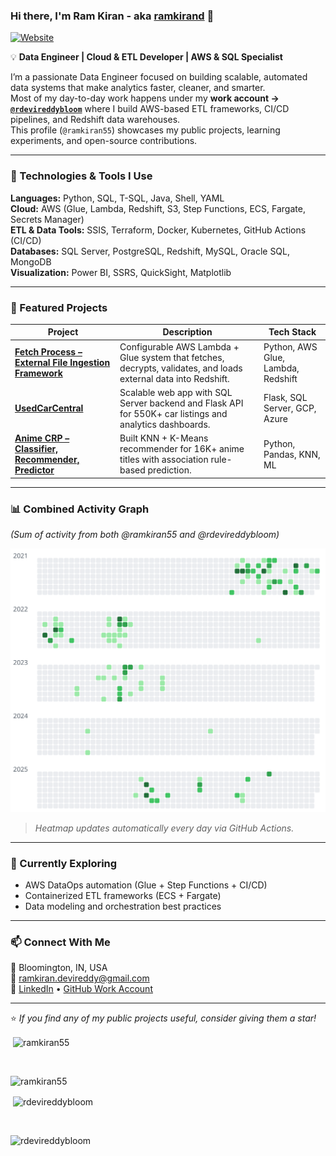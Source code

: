 

### Hi there, I'm Ram Kiran - aka [ramkirand][website] 👋 

[![Website](https://img.shields.io/website?label=ramkirand&style=for-the-badge&url=https%3A%2F%2Framkiran55.github.io)](https://ramkiran55.github.io/ramkirand)

💡 **Data Engineer | Cloud & ETL Developer | AWS & SQL Specialist**

I’m a passionate Data Engineer focused on building scalable, automated data systems that make analytics faster, cleaner, and smarter.  
Most of my day-to-day work happens under my **work account → [`@rdevireddybloom`](https://github.com/rdevireddybloom)** where I build AWS-based ETL frameworks, CI/CD pipelines, and Redshift data warehouses.  
This profile (`@ramkiran55`) showcases my public projects, learning experiments, and open-source contributions.

---

### 🔧 Technologies & Tools I Use
**Languages:** Python, SQL, T-SQL, Java, Shell, YAML  
**Cloud:** AWS (Glue, Lambda, Redshift, S3, Step Functions, ECS, Fargate, Secrets Manager)  
**ETL & Data Tools:** SSIS, Terraform, Docker, Kubernetes, GitHub Actions (CI/CD)  
**Databases:** SQL Server, PostgreSQL, Redshift, MySQL, Oracle SQL, MongoDB  
**Visualization:** Power BI, SSRS, QuickSight, Matplotlib  

---

### 🚀 Featured Projects
| Project | Description | Tech Stack |
|----------|--------------|-------------|
| [**Fetch Process – External File Ingestion Framework**](https://github.com/ramkiran55/fetch-process) | Configurable AWS Lambda + Glue system that fetches, decrypts, validates, and loads external data into Redshift. | Python, AWS Glue, Lambda, Redshift |
| [**UsedCarCentral**](https://github.com/ramkiran55/UsedCarCentral) | Scalable web app with SQL Server backend and Flask API for 550K+ car listings and analytics dashboards. | Flask, SQL Server, GCP, Azure |
| [**Anime CRP – Classifier, Recommender, Predictor**](https://github.com/ramkiran55/Anime_CRP) | Built KNN + K-Means recommender for 16K+ anime titles with association rule-based prediction. | Python, Pandas, KNN, ML |

---

### 📊 Combined Activity Graph
*(Sum of activity from both @ramkiran55 and @rdevireddybloom)*  

![Combined contributions](https://raw.githubusercontent.com/ramkiran55/contrib-combined/main/assets/combined-heatmap.svg)

> *Heatmap updates automatically every day via GitHub Actions.*

---

### 🧠 Currently Exploring
- AWS DataOps automation (Glue + Step Functions + CI/CD)
- Containerized ETL frameworks (ECS + Fargate)
- Data modeling and orchestration best practices

---

### 📫 Connect With Me
📍 Bloomington, IN, USA  
📧 [ramkiran.devireddy@gmail.com](mailto:ramkiran.devireddy@gmail.com)  
🔗 [LinkedIn](https://www.linkedin.com/in/ramkirand) • [GitHub Work Account](https://github.com/rdevireddybloom)

---

⭐️ *If you find any of my public projects useful, consider giving them a star!*
<br />
<p>&nbsp;<img align="center" src="https://github-readme-stats.vercel.app/api?username=ramkiran55&show_icons=true&locale=en" alt="ramkiran55" /></p>

<br />
<p><img align="left" src="https://github-readme-stats.vercel.app/api/top-langs?username=ramkiran55&show_icons=true&locale=en&layout=compact" alt="ramkiran55" /></p><br />

<p>&nbsp;<img align="center" src="https://github-readme-stats.vercel.app/api?username=rdevireddybloom&show_icons=true&locale=en" alt="rdevireddybloom" /></p>

<br />
<p><img align="left" src="https://github-readme-stats.vercel.app/api/top-langs?username=rdevireddybloom&show_icons=true&locale=en&layout=compact" alt="rdevireddybloom" /></p><br />

[website]: https://ramkiran55.github.io/ramkirand/
[kaggle]: https://www.kaggle.com/ramkiran55devireddy/
[hackerrank]: https://www.hackerrank.com/160040195_KLU?hr_r=1
[linkedin]: https://www.linkedin.com/in/ramkirand/
[credly]: https://www.credly.com/users/devireddy-ram-kiran/badges
[Leet code]: https://leetcode.com/Ram_D_Kiran/
